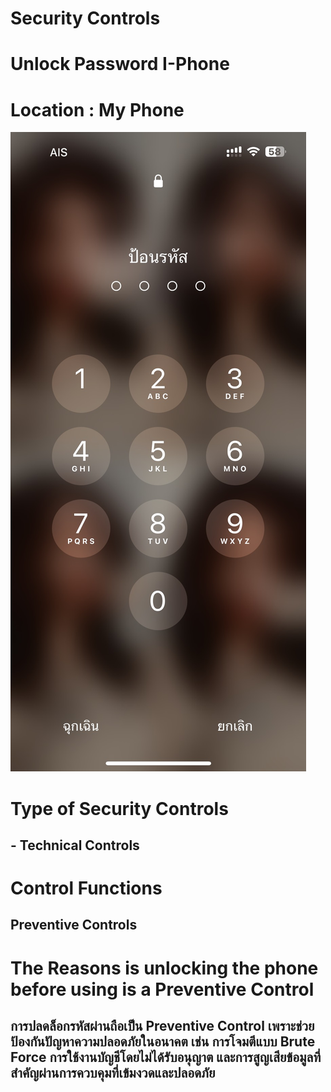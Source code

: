 # Security Controls

# Unlock Password I-Phone

# Location : My Phone
![image alt](https://github.com/ekkapongwa/security-controls/blob/main/lockpass.jpg?raw=true)

# Type of Security Controls
## - Technical Controls

# Control Functions
## Preventive Controls

# The Reasons is unlocking the phone before using is a Preventive Control
## การปลดล็อกรหัสผ่านถือเป็น Preventive Control เพราะช่วยป้องกันปัญหาความปลอดภัยในอนาคต เช่น การโจมตีแบบ Brute Force การใช้งานบัญชีโดยไม่ได้รับอนุญาต และการสูญเสียข้อมูลที่สำคัญผ่านการควบคุมที่เข้มงวดและปลอดภัย
